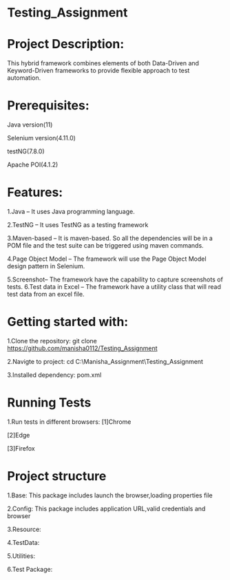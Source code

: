 #  Testing_Assignment

# Project Description:
This hybrid framework combines elements of both Data-Driven and Keyword-Driven frameworks 
to provide flexible approach to test automation.

# Prerequisites:
Java version(11)

Selenium version(4.11.0)

testNG(7.8.0)

Apache POI(4.1.2)

# Features:
1.Java – It uses Java programming language.

2.TestNG – It uses TestNG as a testing framework

3.Maven-based – It is maven-based. So all the dependencies will be in a POM file and the test suite can be triggered using maven commands.

4.Page Object Model – The framework will use the Page Object Model design pattern in Selenium.

5.Screenshot– The framework have the capability to capture screenshots of tests.
6.Test data in Excel – The framework have a utility class that will read test data from an excel file.

# Getting started with:
1.Clone the repository:
git clone https://github.com/manisha0112/Testing_Assignment

2.Navigte to project:
  cd C:\Manisha_Assignment\Testing_Assignment

3.Installed dependency:
  pom.xml

# Running Tests
1.Run tests in different browsers:
[1]Chrome

[2]Edge

[3]Firefox

# Project structure

1.Base:
This package includes launch the browser,loading properties file

2.Config:
This package includes application URL,valid credentials and browser

3.Resource:

4.TestData:

5.Utilities:

6.Test Package:


